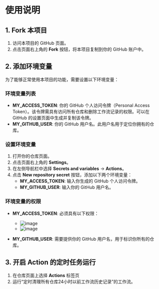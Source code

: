 # 使用说明

## 1. Fork 本项目

1. 访问本项目的 GitHub 页面。
2. 点击页面右上角的 **Fork** 按钮，将本项目复制到你的 GitHub 账户中。

## 2. 添加环境变量

为了能够正常使用本项目的功能，需要设置以下环境变量：

### 环境变量列表

- **MY_ACCESS_TOKEN**: 你的 GitHub 个人访问令牌（Personal Access Token）。该令牌需具有访问所有仓库和删除工作流记录的权限。可以在 GitHub 的设置页面中生成并复制该令牌。
- **MY_GITHUB_USER**: 你的 GitHub 用户名。此用户名用于定位你拥有的仓库。

### 设置环境变量

1. 打开你的仓库页面。
2. 点击页面右上角的 **Settings**。
3. 在左侧导航栏中选择 **Secrets and variables** → **Actions**。
4. 点击 **New repository secret** 按钮，添加以下两个环境变量：
   - **MY_ACCESS_TOKEN**: 输入你生成的 GitHub 个人访问令牌。
   - **MY_GITHUB_USER**: 输入你的 GitHub 用户名。

### 环境变量的权限

- **MY_ACCESS_TOKEN**: 必须具有以下权限：
  - ![image](https://github.com/user-attachments/assets/7e540e75-5da4-47e9-b3bd-1dbe857a1d86)
  - ![image](https://github.com/user-attachments/assets/45c5e04b-19c6-4879-92cb-d862f4a6fe54)

- **MY_GITHUB_USER**: 需要提供你的 GitHub 用户名，用于标识你所有的仓库。

## 3. 开启 Action 的定时任务运行

1. 在仓库页面上选择 **Actions** 标签页
2. 运行“定时清理所有仓库24小时以前工作流历史记录”的工作流。
